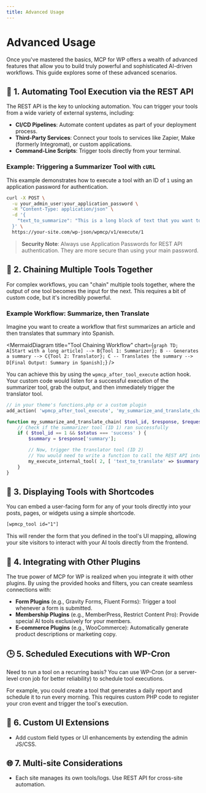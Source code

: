 ```yaml
---
title: Advanced Usage
---
```


# Advanced Usage

Once you've mastered the basics, MCP for WP offers a wealth of advanced features that allow you to build truly powerful and sophisticated AI-driven workflows. This guide explores some of these advanced scenarios.

## <strong>🚀 1. Automating Tool Execution via the REST API</strong>

The REST API is the key to unlocking automation. You can trigger your tools from a wide variety of external systems, including:

-   **CI/CD Pipelines**: Automate content updates as part of your deployment process.
-   **Third-Party Services**: Connect your tools to services like Zapier, Make (formerly Integromat), or custom applications.
-   **Command-Line Scripts**: Trigger tools directly from your terminal.

### Example: Triggering a Summarizer Tool with `cURL`

This example demonstrates how to execute a tool with an ID of `1` using an application password for authentication.

```bash
curl -X POST \
  -u your_admin_user:your_application_password \
  -H "Content-Type: application/json" \
  -d '{
    "text_to_summarize": "This is a long block of text that you want to send to your summarizer tool..."
  }' \
  https://your-site.com/wp-json/wpmcp/v1/execute/1
```

> **Security Note**: Always use Application Passwords for REST API authentication. They are more secure than using your main password.

## <strong>🔗 2. Chaining Multiple Tools Together</strong>

For complex workflows, you can "chain" multiple tools together, where the output of one tool becomes the input for the next. This requires a bit of custom code, but it's incredibly powerful.

### Example Workflow: Summarize, then Translate

Imagine you want to create a workflow that first summarizes an article and then translates that summary into Spanish.

<MermaidDiagram
  title="Tool Chaining Workflow"
  chart={`
graph TD;
    A[Start with a long article] --> B{Tool 1: Summarizer};
    B -- Generates a summary --> C{Tool 2: Translator};
    C -- Translates the summary --> D[Final Output: Summary in Spanish];
  `}
/>

You can achieve this by using the `wpmcp_after_tool_execute` action hook. Your custom code would listen for a successful execution of the summarizer tool, grab the output, and then immediately trigger the translator tool.

```php
// in your theme's functions.php or a custom plugin
add_action( 'wpmcp_after_tool_execute', 'my_summarize_and_translate_chain', 10, 4 );

function my_summarize_and_translate_chain( $tool_id, $response, $request_data, $status ) {
    // Check if the summarizer tool (ID 1) ran successfully
    if ( $tool_id == 1 && $status === 'success' ) {
        $summary = $response['summary'];

        // Now, trigger the translator tool (ID 2)
        // You would need to write a function to call the REST API internally
        my_execute_internal_tool( 2, [ 'text_to_translate' => $summary ] );
    }
}
```

## <strong>📝 3. Displaying Tools with Shortcodes</strong>

You can embed a user-facing form for any of your tools directly into your posts, pages, or widgets using a simple shortcode.

```html
[wpmcp_tool id="1"]
```

This will render the form that you defined in the tool's UI mapping, allowing your site visitors to interact with your AI tools directly from the frontend.

## <strong>🔌 4. Integrating with Other Plugins</strong>

The true power of MCP for WP is realized when you integrate it with other plugins. By using the provided hooks and filters, you can create seamless connections with:

-   **Form Plugins** (e.g., Gravity Forms, Fluent Forms): Trigger a tool whenever a form is submitted.
-   **Membership Plugins** (e.g., MemberPress, Restrict Content Pro): Provide special AI tools exclusively for your members.
-   **E-commerce Plugins** (e.g., WooCommerce): Automatically generate product descriptions or marketing copy.

## <strong>🕒 5. Scheduled Executions with WP-Cron</strong>

Need to run a tool on a recurring basis? You can use WP-Cron (or a server-level cron job for better reliability) to schedule tool executions.

For example, you could create a tool that generates a daily report and schedule it to run every morning. This requires custom PHP code to register your cron event and trigger the tool's execution.

## <strong>🎨 6. Custom UI Extensions</strong>
- Add custom field types or UI enhancements by extending the admin JS/CSS.

## <strong>🌐 7. Multi-site Considerations</strong>
- Each site manages its own tools/logs. Use REST API for cross-site automation. 